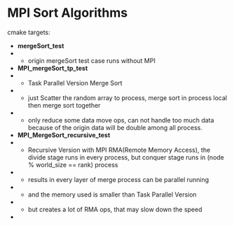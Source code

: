 # MPI Sort Algorithms

cmake targets:

- **mergeSort_test**
- - origin mergeSort test case runs without MPI
- **MPI_mergeSort_tp_test**
- - Task Parallel Version Merge Sort
- - just Scatter the random array to process, merge sort in process local then merge sort together
- - only reduce some data move ops, can not handle too much data because of the origin data will be double among all
      process.
- **MPI_MergeSort_recursive_test**
- - Recursive Version with MPI RMA(Remote Memory Access), the divide stage runs in every process, but conquer stage runs in (node % world_size == rank) process
- - results in every layer of merge process can be parallel running
- - and the memory used is smaller than Task Parallel Version
- - but creates a lot of RMA ops, that may slow down the speed
- 